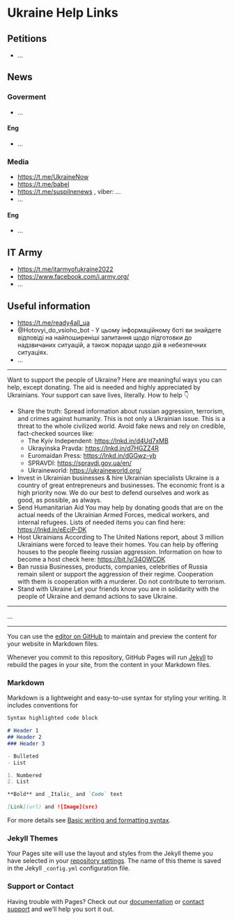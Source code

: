 # Ukraine Help Links

## Petitions
- ...

## News
### Goverment
- ...
#### Eng
- ...

### Media

- https://t.me/UkraineNow
- https://t.me/babel
- https://t.me/suspilnenews , viber: ...
- ...
#### Eng
- ...


## IT Army

- https://t.me/itarmyofukraine2022
- https://www.facebook.com/i.army.org/
- ...

## Useful information

- https://t.me/ready4all_ua
- @Hotovyi_do_vsioho_bot - У цьому інформаційному боті ви знайдете відповіді на найпоширеніші запитання щодо підготовки до надзвичаних ситуацій, а також поради щодо дій в небезпечних ситуаціях.
- ...

---

Want to support the people of Ukraine?
Here are meaningful ways you can help, except donating.
The aid is needed and highly appreciated by Ukrainians. 
Your support can save lives, literally.
How to help 👇

- Share the truth:
Spread information about russian aggression, terrorism, and crimes against humanity. This is not only a Ukrainian issue. This is a threat to the whole civilized world.
Avoid fake news and rely on credible, fact-checked sources like:
  - The Kyiv Independent: https://lnkd.in/d4Ud7xMB
  - Ukrayinska Pravda: https://lnkd.in/d7HGZZ4R
  - Euromaidan Press: https://lnkd.in/dGGwz-yb
  - SPRAVDI: https://spravdi.gov.ua/en/
  - Ukraineworld: https://ukraineworld.org/
- Invest in Ukrainian businesses & hire Ukrainian specialists
Ukraine is a country of great entrepreneurs and businesses. The economic front is a high priority now. We do our best to defend ourselves and work as good, as possible, as always.
- Send Humanitarian Aid
You may help by donating goods that are on the actual needs of the Ukrainian Armed Forces, medical workers, and internal refugees. Lists of needed items you can find here: https://lnkd.in/eEciP-DK
- Host Ukrainians
According to The United Nations report, about 3 million Ukrainians were forced to leave their homes. You can help by offering houses to the people fleeing russian aggression. Information on how to become a host check here: https://bit.ly/34OWCDK
- Ban russia
Businesses, products, companies, celebrities of Russia remain silent or support the aggression of their regime. Cooperation with them is cooperation with a murderer. Do not contribute to terrorism.
- Stand with Ukraine
Let your friends know you are in solidarity with the people of Ukraine and demand actions to save Ukraine.

---


...



---

You can use the [editor on GitHub](https://github.com/mhbrk/mhbrk.github.io/edit/main/index.md) to maintain and preview the content for your website in Markdown files.

Whenever you commit to this repository, GitHub Pages will run [Jekyll](https://jekyllrb.com/) to rebuild the pages in your site, from the content in your Markdown files.

### Markdown

Markdown is a lightweight and easy-to-use syntax for styling your writing. It includes conventions for

```markdown
Syntax highlighted code block

# Header 1
## Header 2
### Header 3

- Bulleted
- List

1. Numbered
2. List

**Bold** and _Italic_ and `Code` text

[Link](url) and ![Image](src)
```

For more details see [Basic writing and formatting syntax](https://docs.github.com/en/github/writing-on-github/getting-started-with-writing-and-formatting-on-github/basic-writing-and-formatting-syntax).

### Jekyll Themes

Your Pages site will use the layout and styles from the Jekyll theme you have selected in your [repository settings](https://github.com/mhbrk/mhbrk.github.io/settings/pages). The name of this theme is saved in the Jekyll `_config.yml` configuration file.

### Support or Contact

Having trouble with Pages? Check out our [documentation](https://docs.github.com/categories/github-pages-basics/) or [contact support](https://support.github.com/contact) and we’ll help you sort it out.
